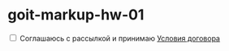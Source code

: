 # goit-markup-hw-01
 <label class="form-field field-conditions">
                <input type="checkbox" class="form-checkbox" name="conditions" />
                <span class="check-box"></span>
                <span class="label-condition"
                  >Соглашаюсь с рассылкой и принимаю
                  <a href="#" class="form-link">Условия договора</a></span
                >
              </label>
